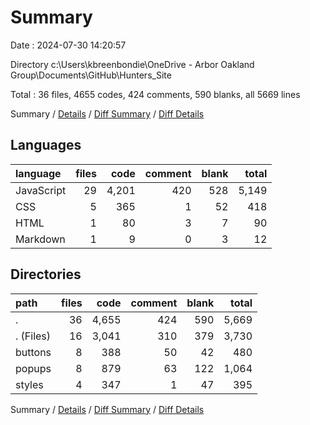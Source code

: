 # Summary

Date : 2024-07-30 14:20:57

Directory c:\\Users\\kbreenbondie\\OneDrive - Arbor Oakland Group\\Documents\\GitHub\\Hunters_Site

Total : 36 files,  4655 codes, 424 comments, 590 blanks, all 5669 lines

Summary / [Details](details.md) / [Diff Summary](diff.md) / [Diff Details](diff-details.md)

## Languages
| language | files | code | comment | blank | total |
| :--- | ---: | ---: | ---: | ---: | ---: |
| JavaScript | 29 | 4,201 | 420 | 528 | 5,149 |
| CSS | 5 | 365 | 1 | 52 | 418 |
| HTML | 1 | 80 | 3 | 7 | 90 |
| Markdown | 1 | 9 | 0 | 3 | 12 |

## Directories
| path | files | code | comment | blank | total |
| :--- | ---: | ---: | ---: | ---: | ---: |
| . | 36 | 4,655 | 424 | 590 | 5,669 |
| . (Files) | 16 | 3,041 | 310 | 379 | 3,730 |
| buttons | 8 | 388 | 50 | 42 | 480 |
| popups | 8 | 879 | 63 | 122 | 1,064 |
| styles | 4 | 347 | 1 | 47 | 395 |

Summary / [Details](details.md) / [Diff Summary](diff.md) / [Diff Details](diff-details.md)